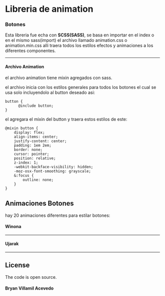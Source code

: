 # Libreria de animation

### Botones

Esta libreria fue echa con **SCSS(SASS)**, se basa en importar en el index o en el mismo sass(import) el archivo llamado animation.css o animation.min.css alli traera todos los estilos efectos y animaciones a los diferentes componentes.

------------

#### Archivo Animation

el archivo animation tiene mixin agregados con sass.

el archivo inicia con los estilos generales para todos los botones el cual se usa solo incluyendolo al button deseado asi:

    button {
          @include button;
    }

el agregara el mixin del button y traera estos estilos de este:

    @mixin button {
    	display: flex;
    	align-items: center;
    	justify-content: center;
    	padding: 1em 2em;
    	border: none;
    	cursor: pointer;
    	position: relative;
    	z-index: 1;
    	-webkit-backface-visibility: hidden;
    	-moz-osx-font-smoothing: grayscale;
    	&:focus {
    		outline: none;
    	}
    }

## Animaciones Botones
hay 20 animaciones diferentes para estilar botones:

#### Winona
------------
#### Ujarak
------------

## License

The code is open source.

#### Bryan Villamil Acevedo
